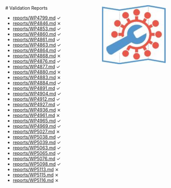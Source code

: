<img style="float: right; width: 200px" src="logo.png" />
# Validation Reports

* [reports/WP4799.md](reports/WP4799.md) ✓
* [reports/WP4846.md](reports/WP4846.md) ⨯
* [reports/WP4853.md](reports/WP4853.md) ✓
* [reports/WP4860.md](reports/WP4860.md) ✓
* [reports/WP4861.md](reports/WP4861.md) ✓
* [reports/WP4863.md](reports/WP4863.md) ✓
* [reports/WP4864.md](reports/WP4864.md) ✓
* [reports/WP4868.md](reports/WP4868.md) ⨯
* [reports/WP4876.md](reports/WP4876.md) ✓
* [reports/WP4877.md](reports/WP4877.md) ✓
* [reports/WP4880.md](reports/WP4880.md) ⨯
* [reports/WP4883.md](reports/WP4883.md) ⨯
* [reports/WP4884.md](reports/WP4884.md) ✓
* [reports/WP4891.md](reports/WP4891.md) ✓
* [reports/WP4904.md](reports/WP4904.md) ✓
* [reports/WP4912.md](reports/WP4912.md) ✓
* [reports/WP4927.md](reports/WP4927.md) ✓
* [reports/WP4936.md](reports/WP4936.md) ⨯
* [reports/WP4961.md](reports/WP4961.md) ⨯
* [reports/WP4965.md](reports/WP4965.md) ✓
* [reports/WP4969.md](reports/WP4969.md) ✓
* [reports/WP5027.md](reports/WP5027.md) ⨯
* [reports/WP5038.md](reports/WP5038.md) ✓
* [reports/WP5039.md](reports/WP5039.md) ✓
* [reports/WP5063.md](reports/WP5063.md) ✓
* [reports/WP5065.md](reports/WP5065.md) ✓
* [reports/WP5076.md](reports/WP5076.md) ✓
* [reports/WP5098.md](reports/WP5098.md) ✓
* [reports/WP5113.md](reports/WP5113.md) ⨯
* [reports/WP5115.md](reports/WP5115.md) ⨯
* [reports/WP5116.md](reports/WP5116.md) ⨯
